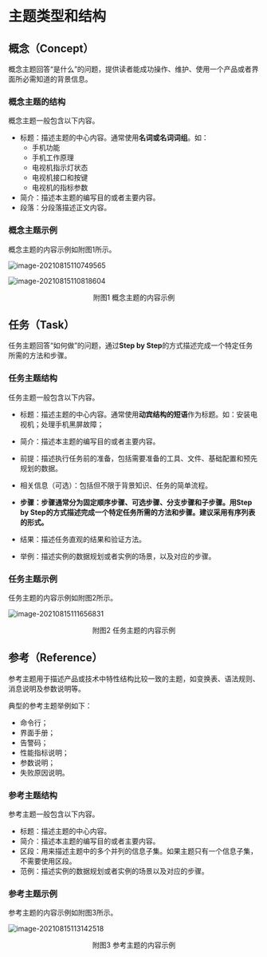 # 主题类型和结构

## 概念（Concept）

概念主题回答“是什么”的问题，提供读者能成功操作、维护、使用一个产品或者界面所必需知道的背景信息。

### 概念主题的结构

概念主题一般包含以下内容。

- 标题：描述主题的中心内容。通常使用**名词或名词词组**。如：
  - 手机功能
  - 手机工作原理
  - 电视机指示灯状态
  - 电视机接口和按键
  - 电视机的指标参数
- 简介：描述本主题的编写目的或者主要内容。
- 段落：分段落描述正文内容。

### 概念主题示例

概念主题的内容示例如附图1所示。

![image-20210815110749565](https://i.loli.net/2021/08/15/dbpq6LhIrGfkCxB.png)

![image-20210815110818604](https://i.loli.net/2021/08/15/FhBQEJr1jW2X9Sc.png)

<center>附图1 概念主题的内容示例</center>





## 任务（Task）

任务主题回答“如何做”的问题，通过**Step by Step**的方式描述完成一个特定任务所需的方法和步骤。

### 任务主题结构

任务主题一般包含以下内容。

- 标题：描述主题的中心内容。通常使用**动宾结构的短语**作为标题。如：安装电视机；处理手机黑屏故障；
- 简介：描述本主题的编写目的或者主要内容。
- 前提：描述执行任务前的准备，包括需要准备的工具、文件、基础配置和预先规划的数据。

- 相关信息（可选）：包括但不限于背景知识、任务的简单流程。
- **步骤：步骤通常分为固定顺序步骤、可选步骤、分支步骤和子步骤。用Step by Step的方式描述完成一个特定任务所需的方法和步骤。建议采用有序列表的形式。**
- 结果：描述任务直观的结果和验证方法。
- 举例：描述实例的数据规划或者实例的场景，以及对应的步骤。

### 任务主题示例

任务主题的内容示例如附图2所示。

![image-20210815111656831](https://i.loli.net/2021/08/15/rq7p2chdXMFJPNB.png)

<center>附图2 任务主题的内容示例</center>



## 参考（Reference）

参考主题用于描述产品或技术中特性结构比较一致的主题，如变换表、语法规则、消息说明及参数说明等。

典型的参考主题举例如下：

- 命令行；
- 界面手册；
- 告警码；
- 性能指标说明；
- 参数说明；
- 失败原因说明。

### 参考主题结构

参考主题一般包含以下内容。

- 标题：描述主题的中心内容。
- 简介：描述本主题的编写目的或者主要内容。
- 区段：用来描述主题中的多个并列的信息子集。如果主题只有一个信息子集，不需要使用区段。
- 范例：描述实例的数据规划或者实例的场景以及对应的步骤。

### 参考主题示例

参考主题的内容示例如附图3所示。

![image-20210815113142518](https://i.loli.net/2021/08/15/rEqfB7x2AulwObU.png)

<center>附图3 参考主题的内容示例</center>


